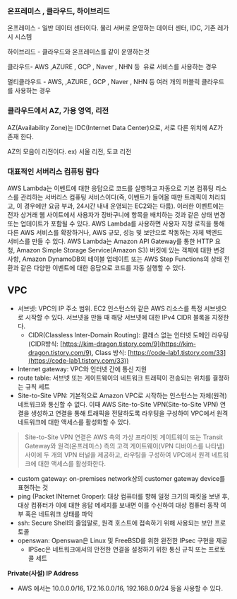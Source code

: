 ### 온프레미스 , 클라우드, 하이브리드

온프레미스 - 일반 데이터 센터이다. 물리 서버로 운영하는 데이터 센터, IDC, 기존 레가시 시스템

하이브리드 - 클라우드와 온프레미스를 같이 운영하는것

클라우드- AWS ,AZURE , GCP , Naver , NHN 등  유료 서비스를 사용하는 경우

멀티클라우드 - AWS, ,AZURE , GCP , Naver , NHN 등 여러 개의 퍼블릭 클라우드를 사용하는 경우

### 클라우드에서 AZ, 가용 영역, 리전

AZ(Availability Zone)는 IDC(Internet Data Center)으로, 서로 다른 위치에 AZ가 존재 한다.

AZ의 모음이 리전이다. ex) 서울 리전, 도쿄 리전

### 대표적인 서버리스 컴퓨팅 람다

AWS Lambda는 이벤트에 대한 응답으로 코드를 실행하고 자동으로 기본 컴퓨팅 리소스를 관리하는 서버리스 컴퓨팅 서비스이다(즉, 이벤트가 들어올 때만 트레픽이 처리되고, 이 경우에만 요금 부과, 24시간 내내 운영되는 EC2와는 다름). 이러한 이벤트에는 전자 상거래 웹 사이트에서 사용자가 장바구니에 항목을 배치하는 것과 같은 상태 변경 또는 업데이트가 포함될 수 있다. AWS Lambda를 사용하면 사용자 지정 로직을 통해 다른 AWS 서비스를 확장하거나, AWS 규모, 성능 및 보안으로 작동하는 자체 백엔드 서비스를 만들 수 있다. AWS Lambda는 Amazon API Gateway를 통한 HTTP 요청, Amazon Simple Storage Service(Amazon S3) 버킷에 있는 객체에 대한 변경 사항, Amazon DynamoDB의 테이블 업데이트 또는 AWS Step Functions의 상태 전환과 같은 다양한 이벤트에 대한 응답으로 코드를 자동 실행할 수 있다.

## VPC

- 서브넷: VPC의 IP 주소 범위. EC2 인스턴스와 같은 AWS 리소스를 특정 서브넷으로 시작할 수 있다. 서브넷을 만들 때 해당 서브넷에 대한 IPv4 CIDR 블록을 지정한다.
    - CIDR(Classless Inter-Domain Routing): 클래스 없는 인터넷 도메인 라우팅 (CIDR방식: [https://kim-dragon.tistory.com/9](https://kim-dragon.tistory.com/9), Class 방식: [https://code-lab1.tistory.com/33](https://code-lab1.tistory.com/33))
- Internet gateway: VPC와 인터넷 간에 통신 지원
- route table: 서브넷 또는 게이트웨이의 네트워크 트래픽이 전송되는 위치를 결정하는 규칙 세트
- Site-to-Site VPN: 기본적으로 Amazon VPC로 시작하는 인스턴스는 자체(원격) 네트워크와 통신할 수 없다. 이때 AWS Site-to-Site VPN(Site-to-Site VPN) 연결을 생성하고 연결을 통해 트래픽을 전달하도록 라우팅을 구성하여 VPC에서 원격 네트워크에 대한 액세스를 활성화할 수 있다.

> Site-to-Site VPN 연결은 AWS 측의 가상 프라이빗 게이트웨이 또는 Transit Gateway와 원격(온프레미스) 측의 고객 게이트웨이(VPN 디바이스를 나타냄) 사이에 두 개의 VPN 터널을 제공하고, 라우팅을 구성하여 VPC에서 원격 네트워크에 대한 액세스를 활성화한다.
> 
- custom gateway: on-premises network상의 customer gateway device를 표현하는 것
- ping (Packet INternet Groper): 대상 컴퓨터를 향해 일정 크기의 패킷을 보낸 후, 대상 컴퓨터가 이에 대한 응답 메세지를 보내면 이를 수신하여 대상 컴퓨터 동작 여부 혹은 네트워크 상태를 파악
- ssh: Secure Shell의 줄임말로, 원격 호스트에 접속하기 위해 사용되는 보안 프로토콜
- openswan: Openswan은 Linux 및 FreeBSD를 위한 완전한 IPsec 구현을 제공
    - IPSec은 네트워크에서의 안전한 연결을 설정하기 위한 통신 규칙 또는 프로토콜 세트

**Private(사설) IP Address**

- AWS 에서는 10.0.0.0/16, 172.16.0.0/16, 192.168.0.0/24 등을 사용할 수 있다.